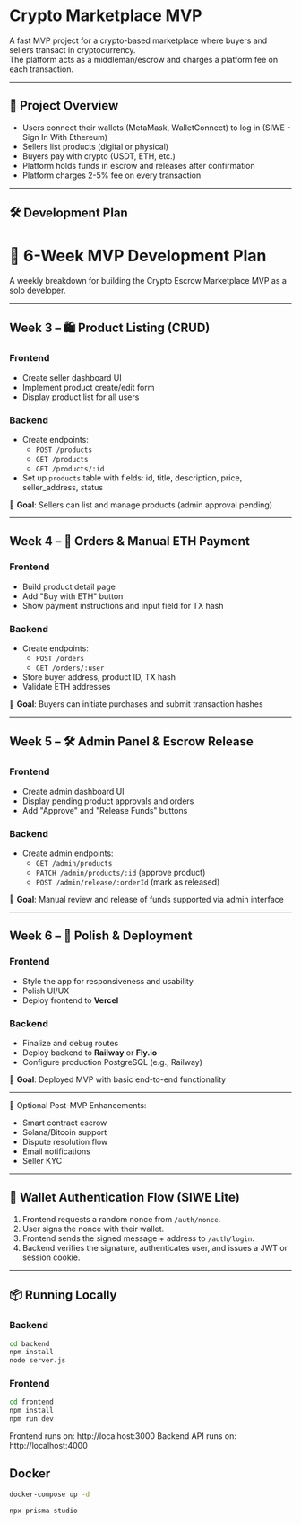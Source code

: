 # Crypto Marketplace MVP

A fast MVP project for a crypto-based marketplace where buyers and sellers transact in cryptocurrency.  
The platform acts as a middleman/escrow and charges a platform fee on each transaction.

---

## 🚀 Project Overview

- Users connect their wallets (MetaMask, WalletConnect) to log in (SIWE - Sign In With Ethereum)
- Sellers list products (digital or physical)
- Buyers pay with crypto (USDT, ETH, etc.)
- Platform holds funds in escrow and releases after confirmation
- Platform charges 2-5% fee on every transaction

---

## 🛠 Development Plan

# 📆 6-Week MVP Development Plan

A weekly breakdown for building the Crypto Escrow Marketplace MVP as a solo developer.

---

## Week 3 – 🛍 Product Listing (CRUD)

### Frontend
- Create seller dashboard UI
- Implement product create/edit form
- Display product list for all users

### Backend
- Create endpoints:
  - `POST /products`
  - `GET /products`
  - `GET /products/:id`
- Set up `products` table with fields: id, title, description, price, seller_address, status

📝 **Goal**: Sellers can list and manage products (admin approval pending)

---

## Week 4 – 💸 Orders & Manual ETH Payment

### Frontend
- Build product detail page
- Add "Buy with ETH" button
- Show payment instructions and input field for TX hash

### Backend
- Create endpoints:
  - `POST /orders`
  - `GET /orders/:user`
- Store buyer address, product ID, TX hash
- Validate ETH addresses

📝 **Goal**: Buyers can initiate purchases and submit transaction hashes

---

## Week 5 – 🛠 Admin Panel & Escrow Release

### Frontend
- Create admin dashboard UI
- Display pending product approvals and orders
- Add "Approve" and "Release Funds" buttons

### Backend
- Create admin endpoints:
  - `GET /admin/products`
  - `PATCH /admin/products/:id` (approve product)
  - `POST /admin/release/:orderId` (mark as released)

📝 **Goal**: Manual review and release of funds supported via admin interface

---

## Week 6 – 🚀 Polish & Deployment

### Frontend
- Style the app for responsiveness and usability
- Polish UI/UX
- Deploy frontend to **Vercel**

### Backend
- Finalize and debug routes
- Deploy backend to **Railway** or **Fly.io**
- Configure production PostgreSQL (e.g., Railway)

📝 **Goal**: Deployed MVP with basic end-to-end functionality

---

📌 Optional Post-MVP Enhancements:
- Smart contract escrow
- Solana/Bitcoin support
- Dispute resolution flow
- Email notifications
- Seller KYC

---

## 🔐 Wallet Authentication Flow (SIWE Lite)

1. Frontend requests a random nonce from `/auth/nonce`.
2. User signs the nonce with their wallet.
3. Frontend sends the signed message + address to `/auth/login`.
4. Backend verifies the signature, authenticates user, and issues a JWT or session cookie.

---

## 📦 Running Locally

### Backend
```bash
cd backend
npm install
node server.js
```

### Frontend
```bash
cd frontend
npm install
npm run dev
```

Frontend runs on: http://localhost:3000
Backend API runs on: http://localhost:4000

## Docker

```bash
docker-compose up -d
```

```bash
npx prisma studio
```